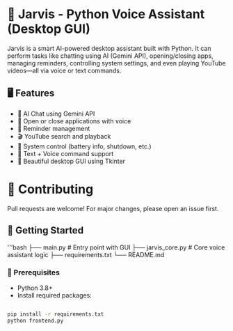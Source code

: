 # 🧠 Jarvis - Python Voice Assistant (Desktop GUI)

Jarvis is a smart AI-powered desktop assistant built with Python. It can perform tasks like chatting using AI (Gemini API), opening/closing apps, managing reminders, controlling system settings, and even playing YouTube videos—all via voice or text commands.

## 🖥️ Features

- 🤖 AI Chat using Gemini API
- 📁 Open or close applications with voice
- 🔔 Reminder management
- 🎬 YouTube search and playback
- 🔋 System control (battery info, shutdown, etc.)
- 🧠 Text + Voice command support
- 💬 Beautiful desktop GUI using Tkinter

# 🤝 Contributing
Pull requests are welcome! For major changes, please open an issue first.

## 🚀 Getting Started
'''bash
├── main.py                  # Entry point with GUI
├── jarvis_core.py           # Core voice assistant logic
├── requirements.txt
└── README.md
### 🔧 Prerequisites
- Python 3.8+
- Install required packages:
```bash

pip install -r requirements.txt
python frontend.py

